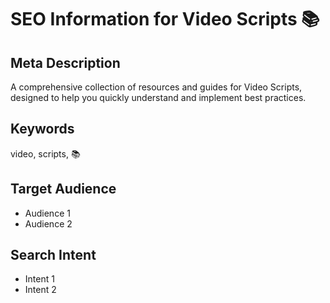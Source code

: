 # SEO Information for Video Scripts 📚

## Meta Description
A comprehensive collection of resources and guides for Video Scripts, designed to help you quickly understand and implement best practices.

## Keywords
video, scripts, 📚

## Target Audience
- Audience 1
- Audience 2

## Search Intent
- Intent 1
- Intent 2
